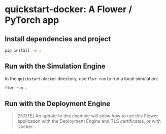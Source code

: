 # quickstart-docker: A Flower / PyTorch app

## Install dependencies and project

```bash
pip install -e .
```

## Run with the Simulation Engine

In the `quickstart-docker` directory, use `flwr run` to run a local simulation:

```bash
flwr run .
```

## Run with the Deployment Engine

> \[!NOTE\]
> An update to this example will show how to run this Flower application with the Deployment Engine and TLS certificates, or with Docker.
